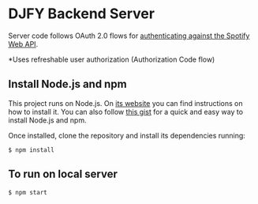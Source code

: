 # DJFY Backend Server

Server code follows OAuth 2.0 flows for [authenticating against the Spotify Web API](https://developer.spotify.com/web-api/authorization-guide/).

*Uses refreshable user authorization (Authorization Code flow)


## Install Node.js and npm

This project runs on Node.js. On [its website](http://www.nodejs.org/download/) you can find instructions on how to install it. You can also follow [this gist](https://gist.github.com/isaacs/579814) for a quick and easy way to install Node.js and npm.

Once installed, clone the repository and install its dependencies running:

    $ npm install


## To run on local server
    $ npm start
